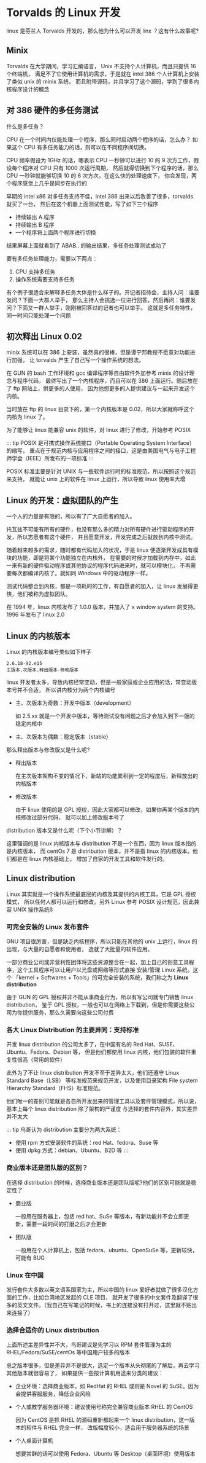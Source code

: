 # Torvalds 的 Linux 开发
linux 是芬兰人 Torvalds 开发的，那么他为什么可以开发 linx ？这有什么故事呢?

## Minix
Torvalds 在大学期间，学习汇编语言， Unix 不支持个人计算机，而且只提供 16 个终端机，
满足不了它使用计算机的需求，于是就在 intel 386 个人计算机上安装了类似 unix 的 minix 系统，
而且附带源码，并且学习了这个源码，学到了很多内核程序设计的概念

## 对 386 硬件的多任务测试

什么是多任务？

CPU 在一个时间内仅能处理一个程序，那么同时启动两个程序的话，怎么办？
如果这个 CPU 有多任务能力的话，则可以在不同程序间切换。

CPU 频率假设为 1GHz 的话，哪表示 CPU 一秒钟可以进行 10 的 9 次方工作，假设每个程序对 CPU 只有 1000 次运行周期，
然后就得切换到下个程序的话，那么 CPU 一秒钟就能够切换 10 的 6 次方次。在这么快的处理速度下，
你会发现，两个程序感觉上几乎是同步在执行的

早期的 intel x86 对多任务支持不佳，intel 386 出来以后改善了很多，torvalds 就买了一台，
然后在这个机器上面测试性能，写了如下三个程序

- 持续输出 A 程序
- 持续输出 B 程序
- 一个程序将上面两个程序进行切换

结果屏幕上面就看到了 ABAB.. 的输出结果，多任务处理测试成功了

要有多任务处理能力，需要以下两点：

1. CPU 支持多任务
2. 操作系统需要支持多任务

有个例子很适合来解释多任务大体是什么样子的。开记者招待会，主持人问：谁要发问？下面一大群人举手，
那么主持人会挑选一位进行回答，然后再问：谁要发问？下面又一群人举手，刚刚被回答过的记者也可以举手。
这就是多任务特性，同一时间只能处理一个问题

## 初次释出 Linux 0.02
minix 系统可以在 386 上安装，虽然真的很棒，但是谭宁邦教授不愿意对功能进行加强，
让 torvalds 产生了自己写一个操作系统的想法。

在 GUN 的 bash 工作环境和 gcc 编译程序等自由软件外加参考 minix 的设计理念与程序代码，
最终写出了一个内核程序，而且可以在 386 上面运行。随后放在了 ftp 网站上，供更多的人使用，
因为他想更多的人提供建议与一起来开发这个内核。

当时放在 ftp 的 linux 目录下的，第一个内核版本是 0.02，所以大家就称呼这个内核为 linux 了。

为了能够让 linux 能兼容 unix 的软件，对 linux 进行了修改，开始参考 POSIX

::: tip
POSIX 是可携式操作系统接口（Portable Operating System Interface）的缩写，
重点在于规范内核与应用程序之间的接口，这是由美国电气与电子工程师学会（IEEE）所发布的一项标准
:::

POSIX 标准主要是针对 UNIX 与一些软件运行时的标准规范，所以按照这个规范来支持，
就能让 unix 上的软件在 linux 上运行，所以导致 linux 使用率大增

## Linux 的开发：虚拟团队的产生

一个人的力量是有限的，所以有了广大自愿者的加入。

托瓦兹不可能有所有的硬件，也没有那么多的精力对所有硬件进行驱动程序的开发，所以志愿者有这个硬件，
并且愿意开发，开发完成之后就放到内核中测试。

随着越来越多的需求，随时都有代码加入的状况，于是 linux 便逐渐开发成具有模块的功能，即是将某个功能独立在内核外，
在需要的时候才加载到内存中，如此一来有新的硬件驱动程序或其他协议的程序代码进来时，就可以模块化，
不再需要每次都编译内核了。就如同 Windows 中的驱动程序一样。

测试代码整合到内核，都是一项耗时的工作，有自愿者的加入，让 linux 发展得更快，他们被称为虚拟团队。

在 1994 年，linux 内核发布了 1.0.0 版本，并加入了 x window system 的支持。1996 年发布了 linux 2.0

## Linux 的内核版本

Linux 的内核版本编号类似如下样子

```
2.6.18-92.e15
主版本.次版本.释出版本-修改版本
```

linux 开发者太多，导致内核经常变动，但是一般家庭或企业应用的话，常变动版本号并不合适，
所以讲内核分为两个内核编号

- 主、次版本为奇数：开发中版本（development）

  如 2.5.xx 就是一个开发中版本，等待测试没有问题之后才会加入到下一版的稳定内核中
- 主、次版本为偶数：稳定版本（stable）

那么释出版本与修改版又是什么呢?

- 释出版本

  在主次版本架构不变的情况下，新站的功能累积到一定的程度后，新释放出的内核版本
- 修改版本

  由于 linux 使用的是 GPL 授权，因此大家都可以修改，如果你再某个版本的内核修改过部分代码，
  就可以加上修改版本号了

distribution 版本又是什么呢（下个小节讲解）？

这里强调的是 linux 内核版本与 distribution 不是一个东西，因为 linux 版本指的是内核版本，
而 centOs 7 是 distribution 版本，并不是指 linux 的内核版本。他们都是在 linux 内核基础上，
增加了自家的开发工具和软件发行的。

## Linux distribution
Linux 其实就是一个操作系统最底层的内核及其提供的内核工具，它是 GPL 授权模式，
所以任何人都可以运行和修改。另外 Linux 参考 POSIX 设计规范，因此兼容 UNIX 操作系统ß

### 可完全安装的 Linux 发布套件

GNU 项目很厉害，但是缺乏内核程序，所以只能在其他的 unix 上运行，linux 的出现，与大量的自愿者和使用者，
造就了大批量的软件应用。

一部分商业公司或非营利性团体将这些资源整合在一起，加上自己的创意工具程序，这个工具程序可以让用户以光盘或网络等形式直接
安装/管理 Linux 系统。这个 「kernel + Softwares + Tools」的可完全安装的系统，我们称之为 **Linux distribution**

由于 GUN 的 GPL 授权并非不能从事商业行为，所以有写公司就专门销售 linux distribution，
鉴于 GPL 授权，一般也可以在网络上下载到，但是你需要这些公司为你提供服务，那么久需要向这些公司付费

### 各大 Linux Distribution 的主要异同：支持标准
开发 linux distribution 的公司太多了，在中国有名的 Red Hat、SUSE、Ubuntu、Fedora、Debian 等，
但是他们都使用 linux 内核，他们包装的软件重复性很高（常用的软件）

此外为了不让 linux distribution 开发不至于差异太大，他们还遵守 Linux Standard Base（LSB）
等标准规范来规范开发，以及使用目录架构 File system Hierarchy Standard（FHS）标准规范。

他们唯一的差别可能就是各自所开发出来的管理工具以及套件管理模式，所以说，基本上每个 linux distribution 除了架构的严谨度
与选择的套件内容外，其实差异并不太大

::: tip
鸟哥认为 distribution 主要分为两大系统：

- 使用 rpm 方式安装软件的系统：red Hat、fedora、Suse 等
- 使用 dpkg 方式：debian、Ubuntu、B2D 等
:::

### 商业版本还是团队版的区别？
在选择 distribution 的时候，选择商业版本还是团队版呢?他们的区别可能就是稳定性了

- 商业版

  一般用在服务器上，包括 red hat、SuSe 等版本，有新功能并不会立即更新，需要一段时间的打磨之后才会更新
- 团队版

  一般用在个人计算机上，包括 fedora、ubuntu、OpenSuSe 等，更新较快，可能有 BUG

### Linux 在中国
发行套件大多数以英文语系国家为主，所以中国的 linux 爱好者就做了很多汉化方面的工作，比如台湾地区发起的 CLE 项目，
就开发了很多的中文套件及翻译了很多的英文文件。（我自己在写笔记的时候，书上的连接没有打开过，这里就不贴出来连接了）

### 选择合适你的 Linux distribution
上面所述主差异性并不大，鸟哥建议是先学习以 RPM 套件管理为主的 RHEL/Fedora/SuSE/centOs
等中国用户较多的版本

总之版本很多，但是差异并不是很大，选定一个版本从头彻尾的了解后，再去学习其他版本就很容易了，
如果提供一些按计算机用途来分类的建议：

- 企业环境：选择商业版本，如 RedHat 的 RHEL 或则是 Novel 的 SuSE。因为会提供客服服务，降低企业风险
- 个人或教学服务器环境：建议使用号称完全兼容商业版本 RHEL 的 CentOS

  因为 CentOS 是抓 RHEL 的源码重新都起来一个 linux distribution，这一版本的软件与 RHEL 完全一样，
  改版幅度较小，适合用于服务器系统的场景
- 个人桌面计算机

  想要尝鲜的话可以使用 Fedora、Ubuntu 等 Desktop（桌面环境）使用版本
